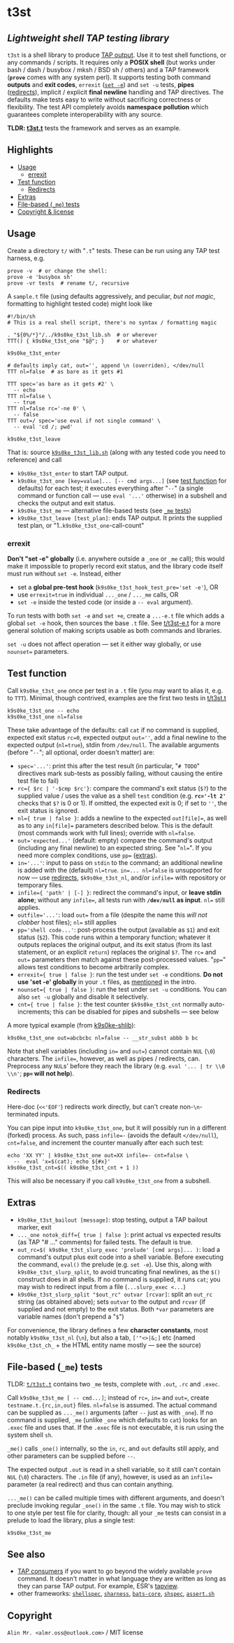 # t3st

## _Lightweight shell TAP testing library_

`t3st` is a shell library to produce [TAP output](https://testanything.org/tap-specification.html). Use it to test shell functions, or any commands / scripts. It requires only a **POSIX shell** (but works under bash / dash / busybox / mksh / BSD sh / others) and a TAP framework (**`prove`** comes with any system perl). It supports testing both command **outputs** and **exit codes**, `errexit` ([`set -e`](#errexit)) and `set -u` tests, **pipes** ([redirects](#redirects)), implicit / explicit **final newline** handling and TAP directives. The defaults make tests easy to write without sacrificing correctness or flexibility. The test API completely avoids **namespace pollution** which guarantees complete interoperability with any source.

**TLDR: [t3st.t](t/t3st.t)** tests the framework and serves as an example.

## Highlights

- [Usage](#usage)
  - [errexit](#errexit)
- [Test function](#test-function)
  - [Redirects](#redirects)
- [Extras](#extras)
- [File-based (`_me`) tests](#file-based-_me-tests)
- [Copyright & license](#copyright)

## Usage

Create a directory `t/` with "`.t`" tests. These can be run using any TAP test harness, e.g.
```
prove -v  # or change the shell:
prove -e 'busybox sh'
prove -vr tests  # rename t/, recursive
```

A `sample.t` file (using defaults aggressively, and peculiar, *but not magic*, formatting to highlight tested code) might look like
```
#!/bin/sh
# This is a real shell script, there's no syntax / formatting magic

. "${0%/*}"/../k9s0ke_t3st_lib.sh  # or wherever
TTT() { k9s0ke_t3st_one "$@"; }    # or whatever

k9s0ke_t3st_enter

# defaults imply cat, out='', append \n (overriden), </dev/null
TTT nl=false  # as bare as it gets #1

TTT spec='as bare as it gets #2' \
  -- echo
TTT nl=false \
  -- true
TTT nl=false rc='-ne 0' \
  -- false
TTT out=/ spec='use eval if not single command' \
  -- eval 'cd /; pwd'

k9s0ke_t3st_leave
```

That is: source [`k9s0ke_t3st_lib.sh`](k9s0ke_t3st_lib.sh) (along with any tested code you need to reference) and call
- `k9s0ke_t3st_enter` to start TAP output.
- `k9s0ke_t3st_one [key=value]... [-- cmd args...]` (see [test function](#test-function) for defaults) for each test; it executes everything after "`--`" (a single command or function call &mdash; use `eval '...'` otherwise) in a subshell and checks the output and exit status.
- `k9s0ke_t3st_me` &mdash; alternative file-based tests (see [`_me` tests](#file-based-_me-tests))
- `k9s0ke_t3st_leave [test_plan]`: ends TAP output. It prints the supplied test plan, or "1..`k9s0ke_t3st_one`-call-count"

### errexit

**Don't "set -e" globally** (i.e. anywhere outside a `_one` or `_me` call); this would make it impossible to properly record exit status, and the library code itself must run without `set -e`. Instead, either
- set a **global pre-test hook** (`k9s0ke_t3st_hook_test_pre='set -e'`), OR
- use `errexit=true` in individual `..._one` / `..._me` calls, OR
- `set -e` inside the tested code (or inside a `-- eval` argument).

To run tests with both `set -e` and `set +e`, create a `...-e.t` file which adds a global `set -e` hook, then sources the base `.t` file. See [t/t3st-e.t](t/t3st-e.t) for a more general solution of making scripts usable as both commands and libraries.

`set -u` does not affect operation &mdash; set it either way globally, or use `nounset=` parameters.

## Test function

Call `k9s0ke_t3st_one` once per test in a `.t` file (you may want to alias it, e.g. to `TTT`). Minimal, though contrived, examples are the first two tests in [t/t3st.t](t/t3st.t)
```
k9s0ke_t3st_one -- echo
k9s0ke_t3st_one nl=false
```

These take advantage of the defaults: call `cat` if no command is supplied, expected exit status `rc=0`, expected output `out=''`, add a final newline to the expected output (`nl=true`), stdin from `/dev/null`. The available arguments (before "`--`"; all optional, order doesn't matter) are:
  - `spec='...'`: print this after the test result (in particular, "`# TODO`" directives mark sub-tests as possibly failing, without causing the entire test file to fail)
  - `rc={ $rc | '-$cmp $rc'}`: compare the command's exit status (`$?`) to the supplied value / uses the value as a shell `test` condition (e.g. **`rc='-lt 2'`** checks that `$?` is 0 or 1). If omitted, the expected exit is 0; if set to `''`, the exit status is ignored.
  - `nl={ true | false }`: adds a newline to the expected `out[file]=`, as well as to any `in[file]=` parameters described below. This is the default (most commands work with full lines); override with `nl=false`.
  - `out='expected...'` (default: empty) compare the command's output (including any final newline) to an expected string. See "`nl=`". If you need more complex conditions, use `pp=` ([extras](#extras)).
  - `in='...'`: input to pass on `stdin` to the command; an additional newline is added with the (default) `nl=true`. `in=... nl=false` is unsupported for now &mdash; use [redirects](#redirects), `$k9s0ke_t3st_nl`, and/or `infile=` with repository or temporary files.
  - `infile={ 'path' | [-] }`: redirect the command's input, or **leave stdin alone**; without any `infile=`, all tests run with **`/dev/null` as input**. `nl=` still applies.
  - `outfile='...'`: load `out=` from a file (despite the name this *will not clobber* host files); `nl=` still applies
  - `pp='shell code...'`: post-process the output (available as `$1`) and exit status (`$2`). This code runs within a temporary function; whatever it outputs replaces the original output, and its exit status (from its last statement, or an explicit `return`) replaces the original `$?`. The `rc=` and `out=` parameters then match against these post-processed values. "`pp=`" allows test conditions to become arbitrarily complex.
  - `errexit={ true | false }`: run the test under `set -e` conditions. **Do not use 'set -e' globally** in your `.t` files, as [mentioned](#errexit) in the intro.
  - `nounset={ true | false }`: run the test under `set -u` conditions. You can also `set -u` globally and disable it selectively.
  - `cnt={ true | false }`: the test counter `$k9s0ke_t3st_cnt` normally auto-increments; this can be disabled for pipes and subshells &mdash; see below

A more typical example (from [k9s0ke-shlib](https://gitlab.com/kstr0k/mru-files.kak/-/tree/master/k9s0ke-shlib)):
```
k9s0ke_t3st_one out=abcbcbc nl=false -- __str_subst abbb b bc
```

Note that shell variables (including `in=` and `out=`) cannot contain `NUL` (`\0`) characters. The `infile=`, however, as well as pipes / redirects, can. Preprocess any `NUL`s' before they reach the library (e.g. `eval '... | tr \\0 \\n'`; **`pp=` will not help**).

### Redirects

Here-doc (`<<'EOF'`) redirects work directly, but can't create non-`\n`-terminated inputs.

You can pipe input into `k9s0ke_t3st_one`, but it will possibly run in a different (forked) process. As such, pass `infile=-` (avoids the default `</dev/null`), `cnt=false`, and increment the counter manually after each such test:
```
echo 'XX YY' | k9s0ke_t3st_one out=XX infile=- cnt=false \
  --  eval 'x=$(cat); echo ${#x}'
k9s0ke_t3st_cnt=$(( k9s0ke_t3st_cnt + 1 ))
```

This will also be necessary if you call `k9s0ke_t3st_one` from a subshell.

## Extras

- `k9s0ke_t3st_bailout [message]`: stop testing, output a TAP bailout marker, exit
- `..._one notok_diff={ true | false }`: print actual vs expected results (as TAP "# ..." comments) for failed tests. The default is true.
- `out_rc=$( k9s0ke_t3st_slurp_exec 'prelude' [cmd args]... )`: load a command's output plus exit code into a shell variable. Before executing the command, `eval()` the prelude (e.g. `set -e`). Use this, along with `k9s0ke_t3st_slurp_split`, to avoid truncating final newlines, as the `$()` construct does in all shells. If no command is supplied, it runs `cat`; you may wish to redirect input from a file (`...slurp_exec <...`)
- `k9s0ke_t3st_slurp_split "$out_rc" outvar [rcvar]`: split an `out_rc` string (as obtained above); sets `outvar` to the output and `rcvar` (if supplied and not empty) to the exit status. Both `*var` parameters are variable names (don't prepend a "`$`")

For convenience, the library defines a few **character constants**, most notably `k9s0ke_t3st_nl` (`\n`), but also a tab, `['"<>|&;]` etc (named `k9s0ke_t3st_ch_` + the HTML entity name mostly &mdash; see the source)

## File-based (`_me`) tests

TLDR: [`t/t3st.t`](t/t3st.t) contains two `_me` tests, complete with `.out`, `.rc` and `.exec`.

Call `k9s0ke_t3st_me [ -- cmd...]`; instead of `rc=`, `in=` and `out=`, create `testname.t.{rc,in,out}` files. `nl=false` is assumed. The actual command can be supplied as `..._me()` arguments (after `--` just as with `_one`). If no command is supplied, `_me` (unlike `_one` which defaults to `cat`) looks for an `.exec` file and uses that. If the `.exec` file is not executable, it is run using the system shell `sh`.

`_me()` calls `_one()` internally, so the `in`, `rc`, and `out` defaults still apply, and other parameters can be supplied before `--`.

The expected output `.out` is read in a shell variable, so it still can't contain `NUL` (`\0`) characters. The `.in` file (if any), however, is used as an `infile=` parameter (a real redirect) and thus can contain anything.

`..._me()` can be called multiple times with different arguments, and doesn't preclude invoking regular `_one()` in the same `.t` file. You may wish to stick to one style per test file for clarity, though: all your `_me` tests can consist in a prelude to load the library, plus a single test:
```
k9s0ke_t3st_me
```

## See also

- [TAP consumers](https://testanything.org/consumers.html) if you want to go beyond the widely available `prove` command. It doesn't matter in what language they are written as long as they can parse TAP output. For example, ESR's [tapview](https://gitlab.com/esr/tapview/).
- other frameworks: [`shellspec`](https://github.com/shellspec/shellspec), [`sharness`](https://github.com/chriscool/sharness), [`bats-core`](https://github.com/bats-core/bats-core), [`shspec`](https://github.com/rylnd/shpec), [`assert.sh`](https://github.com/lehmannro/assert.sh)

## Copyright

`Alin Mr. <almr.oss@outlook.com>` / MIT license
